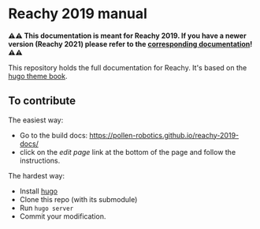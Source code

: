 # Reachy 2019 manual

**:warning::warning: This documentation is meant for Reachy 2019. If you have a newer version (Reachy 2021) please refer to the [corresponding documentation](https://docs.pollen-robotics.com/)! :warning::warning:** 

This repository holds the full documentation for Reachy. It's based on the [hugo theme book](https://themes.gohugo.io/hugo-book/). 

## To contribute

The easiest way: 
* Go to the build docs: https://pollen-robotics.github.io/reachy-2019-docs/
* click on the _edit page_ link at the bottom of the page and follow the instructions.

The hardest way:
* Install [hugo](https://gohugo.io)
* Clone this repo (with its submodule)
* Run ```hugo server```
* Commit your modification.
